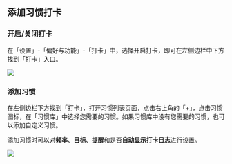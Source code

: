 ## 添加习惯打卡

### 开启/关闭打卡

在「设置」-「偏好与功能」-「打卡」中，选择开启打卡，即可在左侧边栏中下方找到「打卡」入口。

![](../images/android/habit/show.png)

### 添加习惯

在左侧边栏下方找到「打卡」，打开习惯列表页面，点击右上角的「+」，点击习惯图标，在「习惯库」中选择您需要的习惯。如果习惯库中没有您需要的习惯，也可以添加自定义习惯。

添加习惯时可以对**频率**、**目标**、**提醒**和是否**自动显示打卡日志**进行设置。

![](../images/android/habit/add.png)